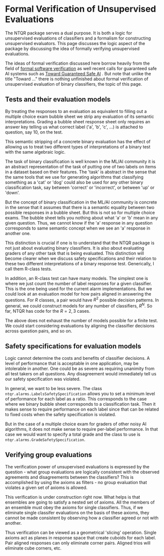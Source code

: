 # Formal Verification of Unsupervised Evaluations

The NTQR package serves a dual purpose. It is both a logic for unsupervised
evaluations of classifiers and a formalism for constructing unsupervised
evaluators. This page discusses the logic aspect of the package by discussing
the idea of formally verifying unsupervised evaluations.

The ideas of formal verification discussed here borrow heavily from the
field of 
[formal software verification](https://en.wikipedia.org/wiki/Formal_verification)
as well recent calls for guaranteed safe AI systems such as 
[Toward Guaranteed Safe AI](https://arxiv.org/html/2405.06624v2) . But note
that unlike the title "Toward ..." there is nothing unfinished about
formal verification of unsupervised evaluation of binary classifiers,
the topic of this page.

## Tests and their evaluation models

By treating the responses to an evaluation as equivalent to filling out
a multiple choice exam bubble sheet we strip any evaluation of its
semantic interpretations. Grading a bubble sheet response sheet only
requires an answer key telling us what correct label ('a', 'b', 'c', ...)
is attached to question, say 10, on the test.

This semantic stripping of a concrete binary evaluation has the
effect of allowing us to treat two different types of interpretations
of a binary test with the same algebraic logic.

The task of binary classification is well known in the ML/AI community
it is an abstract representation of the task of putting one of two labels
on items in a dataset based on their features. The 'task' is abstract in
the sense that the same tools that we use for generating algorithms that
classifying something as a 'cat' or 'dog' could also be used for any
other binary classification task, say between 'correct' or 'incorrect',
or between 'up' or 'down'.

But the concept of binary classification in the ML/AI community is concrete
in the sense that it assumes that there is a semantic equality between
two possible responses in a bubble sheet. But this is not so for multiple
choice exams. The bubble sheet tells you nothing about what 'a' or 'b'
mean in any given question. Thus, we cannot know if the 'a' response in
any question corresponds to same semantic concept when we see an 'a' response
in another one.

This distinction is crucial if one is to understand that the NTQR package is
not just about evaluating binary classifiers. It is also about evaluating
graders of any other task that is being evaluated. This distinction will
become clearer when we discuss safety specifications and their relation to
these two different interpretations of a binary response test. Generically,
I call them R-class tests.

In addition, an R-class test can have many models. The simplest one is where
we just count the number of label responses for a given classifier. This is
the one being used for the current alarm implementations. But we could look
at an evaluation model for how pairs aligned in answering the questions. For
$R$ classes, a pair would have $R^2$ possible decision patterns. In general,
we could construct models for any number of classifiers, $R^N$. So far,
NTQR has code for the $R=2,3$ cases.

The above does not exhaust the number of models possible for a finite test.
We could start considering evaluations by aligning the classifier decisions
across question pairs, and so on.

## Safety specifications for evaluation models

Logic cannot determine the costs and benefits of classifier decisions.
A level of performance that is acceptable in one application, may be
intolerable in another. One could be as severe as requiring unanimity
from all test takers on all questions. Any disagreement would immediately
tell us our safety specification was violated.

In general, we want to be less severe. The class
`ntqr.alarms.LabelsSafetySpecification` allows you to set a minimum level of
performance for each label as a ratio. This corresponds to the case where
we binary bubble sheet corresponds to a classification task. Then it makes
sense to require performance on each label since that can be related to
fixed costs when the safety specification is violated.

But in the case of a multiple choice exam for graders of other noisy AI
algorithms, it does not make sense to require per-label performance. In
that case we would want to specify a total grade and the class to use is
`ntqr.alarms.GradeSafetySpecification`.

## Verifying group evaluations

The verification power of unsupervised evaluations is expressed by the
question - what group evaluations are logically consistent with the observed
agreements and disagreements between the classifiers? This is accomplished
by using the axioms as filters - no group evaluation that violates a given
set of axioms is allowed.

This verification is under construction right now. What helps is that
ensembles are going to satisfy a nested set of axioms. All the members of an
ensemble must obey the axioms for single classifiers. Thus, if we eliminate
single classifer evaluations on the basis of these axioms, they cannot be
made consistent by observing how a classifier agreed or not with another.

Thus verification can be viewed as a geometrical 'slicing' operation. Single
axioms act as planes in response space that create cuboids for each label.
Pair aligned responses can only eliminate corner pairs. Aligned trios will
eliminate cube corners, etc.